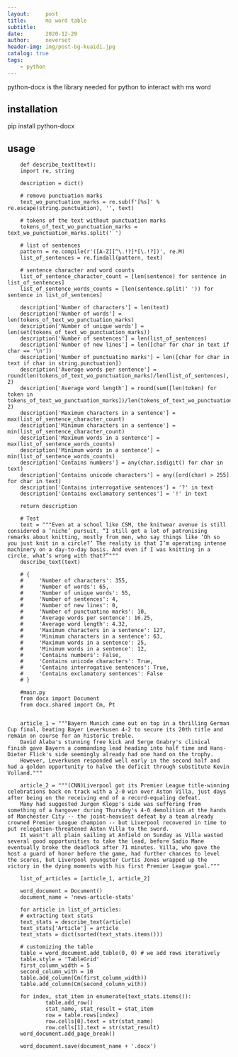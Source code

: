 ```yaml
---
layout:     post
title:      ms word table
subtitle:   
date:       2020-12-29
author:     neverset
header-img: img/post-bg-kuaidi.jpg
catalog: true
tags:
    - python
---
```


python-docx is the library needed for python to interact with ms word

## installation
pip install python-docx

## usage

        def describe_text(text):
        import re, string
        
        description = dict()
        
        # remove punctuation marks
        text_wo_punctuation_marks = re.sub(f'[%s]' % re.escape(string.punctuation), '', text)
        
        # tokens of the text without punctuation marks
        tokens_of_text_wo_punctuation_marks = text_wo_punctuation_marks.split(' ') 
        
        # list of sentences
        pattern = re.compile(r'([A-Z][^\.!?]*[\.!?])', re.M)
        list_of_sentences = re.findall(pattern, text)
        
        # sentence character and word counts
        list_of_sentence_character_count = [len(sentence) for sentence in list_of_sentences]
        list_of_sentence_words_counts = [len(sentence.split(' ')) for sentence in list_of_sentences]
        
        description['Number of characters'] = len(text) 
        description['Number of words'] = len(tokens_of_text_wo_punctuation_marks)
        description['Number of unique words'] = len(set(tokens_of_text_wo_punctuation_marks)) 
        description['Number of sentences'] = len(list_of_sentences)
        description['Number of new lines'] = len([char for char in text if char == '\n'])
        description['Number of punctuatino marks'] = len([char for char in text if char in string.punctuation])
        description['Average words per sentence'] = round(len(tokens_of_text_wo_punctuation_marks)/len(list_of_sentences), 2)
        description['Average word length'] = round(sum([len(token) for token in tokens_of_text_wo_punctuation_marks])/len(tokens_of_text_wo_punctuation_marks), 2)
        description['Maximum characters in a sentence'] = max(list_of_sentence_character_count)
        description['Minimum characters in a sentence'] = min(list_of_sentence_character_count)
        description['Maximum words in a sentence'] = max(list_of_sentence_words_counts)
        description['Minimum words in a sentence'] = min(list_of_sentence_words_counts)
        description['Contains numbers'] = any(char.isdigit() for char in text)
        description['Contains unicode characters'] = any([ord(char) > 255] for char in text)
        description['Contains interrogative sentences'] = '?' in text
        description['Contains exclamatory sentences'] = '!' in text
        
        return description

        # Test
        text = """Even at a school like CSM, the knitwear avenue is still considered a ‘niche’ pursuit. “I still get a lot of patronising remarks about knitting, mostly from men, who say things like ‘Oh so you just knit in a circle?’ The reality is that I’m operating intense machinery on a day-to-day basis. And even if I was knitting in a circle, what’s wrong with that?”"""
        describe_text(text)

        # {
        #     'Number of characters': 355,
        #     'Number of words': 65,
        #     'Number of unique words': 55,
        #     'Number of sentences': 4,
        #     'Number of new lines': 0,
        #     'Number of punctuatino marks': 10,
        #     'Average words per sentence': 16.25,
        #     'Average word length': 4.32,
        #     'Maximum characters in a sentence': 127,
        #     'Minimum characters in a sentence': 63,
        #     'Maximum words in a sentence': 25,
        #     'Minimum words in a sentence': 12,
        #     'Contains numbers': False,
        #     'Contains unicode characters': True,
        #     'Contains interrogative sentences': True,
        #     'Contains exclamatory sentences': False
        # }

        #main.py
        from docx import Document
        from docx.shared import Cm, Pt


        article_1 = """Bayern Munich came out on top in a thrilling German Cup final, beating Bayer Leverkusen 4-2 to secure its 20th title and remain on course for an historic treble.
        David Alaba's stunning free kick and Serge Gnabry's clinical finish gave Bayern a commanding lead heading into half time and Hans-Dieter Flick's side seemingly already had one hand on the trophy.
        However, Leverkusen responded well early in the second half and had a golden opportunity to halve the deficit through substitute Kevin Volland."""

        article_2 = """(CNN)Liverpool got its Premier League title-winning celebrations back on track with a 2-0 win over Aston Villa, just days after being on the receiving end of a record-equaling defeat.
        Many had suggested Jurgen Klopp's side was suffering from something of a hangover during Thursday's 4-0 demolition at the hands of Manchester City -- the joint-heaviest defeat by a team already crowned Premier League champion -- but Liverpool recovered in time to put relegation-threatened Aston Villa to the sword.
        It wasn't all plain sailing at Anfield on Sunday as Villa wasted several good opportunities to take the lead, before Sadio Mane eventually broke the deadlock after 71 minutes. Villa, who gave the host a guard of honor before the game, had further chances to level the scores, but Liverpool youngster Curtis Jones wrapped up the victory in the dying moments with his first Premier League goal."""

        list_of_articles = [article_1, article_2]

        word_document = Document()
        document_name = 'news-article-stats'

        for article in list_of_articles:
        # extracting text stats
        text_stats = describe_text(article)
        text_stats['Article'] = article
        text_stats = dict(sorted(text_stats.items()))
        
        # customizing the table
        table = word_document.add_table(0, 0) # we add rows iteratively
        table.style = 'TableGrid'
        first_column_width = 5
        second_column_with = 10
        table.add_column(Cm(first_column_width))
        table.add_column(Cm(second_column_with))
        
        for index, stat_item in enumerate(text_stats.items()):
                table.add_row()
                stat_name, stat_result = stat_item
                row = table.rows[index]
                row.cells[0].text = str(stat_name)
                row.cells[1].text = str(stat_result)
        word_document.add_page_break()

        word_document.save(document_name + '.docx')